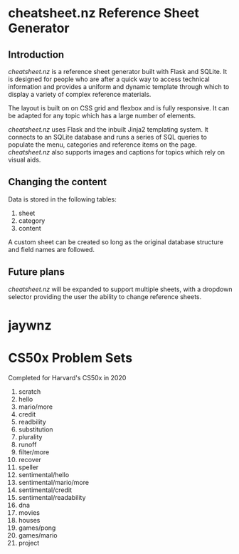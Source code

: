 # cheatsheet.nz Reference Sheet Generator

## Introduction

*cheatsheet.nz* is a reference sheet generator built with Flask and SQLite. It is designed for people who are after a quick way to access technical information and provides a uniform and dynamic template through which to display a variety of complex reference materials.

The layout is built on on CSS grid and flexbox and is fully responsive. It can be adapted for any topic which has a large number of elements.

*cheatsheet.nz* uses Flask and the inbuilt Jinja2 templating system. It connects to an SQLite database and runs a series of SQL queries to populate the menu, categories and reference items on the page. *cheatsheet.nz* also supports images and captions for topics which rely on visual aids.

## Changing the content

Data is stored in the following tables:

1. sheet
2. category
3. content

A custom sheet can be created so long as the original database structure and field names are followed.

## Future plans

*cheatsheet.nz* will be expanded to support multiple sheets, with a dropdown selector providing the user the ability to change reference sheets.
# jaywnz
# CS50x Problem Sets
Completed for Harvard's CS50x in 2020
1. scratch
2. hello
3. mario/more
4. credit
5. readbility
6. substitution
7. plurality
8. runoff
9. filter/more
10. recover
11. speller
12. sentimental/hello
13. sentimental/mario/more
14. sentimental/credit
15. sentimental/readability
16. dna
17. movies
18. houses
19. games/pong
20. games/mario
21. project
